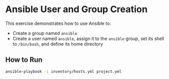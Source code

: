# Ansible User and Group Creation

This exercise demonstrates how to use Ansible to:

- Create a group named `ansible`
- Create a user named `ansible`, assign it to the `ansible` group, set its shell to `/bin/bash`, and define its home directory

## How to Run

```bash
ansible-playbook -i inventory/hosts.yml project.yml
```
